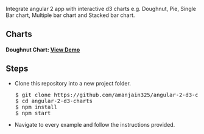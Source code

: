 Integrate angular 2 app with interactive d3 charts e.g. Doughnut, Pie, Single Bar chart, Multiple bar chart and Stacked bar chart.

<h2>Charts</h2>
<h4>Doughnut Chart:  <a target="_blank" href="https://plnkr.co/edit/avvvNelREDhFdKCTe8eh?p=preview">View Demo</a></h4>

<h2>Steps</h2>
<ul>
  <li>Clone this repository into a new project folder.</li>
  </ul>
<pre>   $ git clone https://github.com/amanjain325/angular-2-d3-charts.git
   $ cd angular-2-d3-charts
   $ npm install
   $ npm start</pre>
   <ul>
  <li> Navigate to every example and follow the instructions provided.</li>
</ul>
